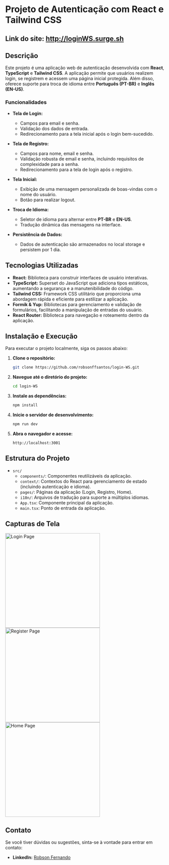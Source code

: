 # Projeto de Autenticação com React e Tailwind CSS

## Link do site: http://loginWS.surge.sh

## Descrição

Este projeto é uma aplicação web de autenticação desenvolvida com **React**, **TypeScript** e **Tailwind CSS**. A aplicação permite que usuários realizem login, se registrem e acessem uma página inicial protegida. Além disso, oferece suporte para troca de idioma entre **Português (PT-BR)** e **Inglês (EN-US)**.

### Funcionalidades

- **Tela de Login:** 
  - Campos para email e senha.
  - Validação dos dados de entrada.
  - Redirecionamento para a tela inicial após o login bem-sucedido.
  
- **Tela de Registro:**
  - Campos para nome, email e senha.
  - Validação robusta de email e senha, incluindo requisitos de complexidade para a senha.
  - Redirecionamento para a tela de login após o registro.

- **Tela Inicial:** 
  - Exibição de uma mensagem personalizada de boas-vindas com o nome do usuário.
  - Botão para realizar logout.

- **Troca de Idioma:**
  - Seletor de idioma para alternar entre **PT-BR** e **EN-US**.
  - Tradução dinâmica das mensagens na interface.

- **Persistência de Dados:**
  - Dados de autenticação são armazenados no local storage e persistem por 1 dia.

## Tecnologias Utilizadas

- **React:** Biblioteca para construir interfaces de usuário interativas.
- **TypeScript:** Superset do JavaScript que adiciona tipos estáticos, aumentando a segurança e a manutenibilidade do código.
- **Tailwind CSS:** Framework CSS utilitário que proporciona uma abordagem rápida e eficiente para estilizar a aplicação.
- **Formik & Yup:** Bibliotecas para gerenciamento e validação de formulários, facilitando a manipulação de entradas do usuário.
- **React Router:** Biblioteca para navegação e roteamento dentro da aplicação.

## Instalação e Execução

Para executar o projeto localmente, siga os passos abaixo:

1. **Clone o repositório:**

    ```bash
    git clone https://github.com/robsonffsantos/login-WS.git
    ```

2. **Navegue até o diretório do projeto:**

    ```bash
    cd login-WS
    ```

3. **Instale as dependências:**

    ```bash
    npm install
    ```

4. **Inicie o servidor de desenvolvimento:**

    ```bash
    npm run dev
    ```

5. **Abra o navegador e acesse:**

    ```plaintext
    http://localhost:3001
    ```

## Estrutura do Projeto

- `src/`
  - `components/`: Componentes reutilizáveis da aplicação.
  - `context/`: Contextos do React para gerenciamento de estado (incluindo autenticação e idioma).
  - `pages/`: Páginas da aplicação (Login, Registro, Home).
  - `i18n/`: Arquivos de tradução para suporte a múltiplos idiomas.
  - `App.tsx`: Componente principal da aplicação.
  - `main.tsx`: Ponto de entrada da aplicação.

## Capturas de Tela

<img src="https://github.com/user-attachments/assets/bbd7052b-0a54-4aad-9d7b-f0f9690a956f" alt="Login Page" width="300"/>
<img src="https://github.com/user-attachments/assets/a90b2dd4-17e3-431c-9545-740c6d8e8714" alt="Register Page" width="300"/>
<img src="https://github.com/user-attachments/assets/61fc285f-f56d-46a0-a0c1-a8570afaa8af" alt="Home Page" width="300"/>

## Contato

Se você tiver dúvidas ou sugestões, sinta-se à vontade para entrar em contato:
- **LinkedIn:** [Robson Fernando](https://www.linkedin.com/in/robsonffdossantos/?locale=pt_BR)
